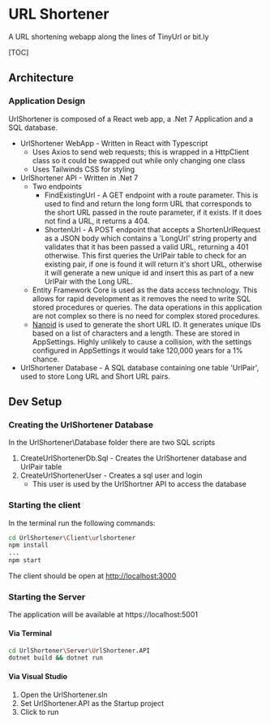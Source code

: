 # URL Shortener

A URL shortening webapp along the lines of TinyUrl or bit.ly

[TOC]



## Architecture

### Application Design

UrlShortener is composed of a React web app, a .Net 7 Application and a SQL database.

- UrlShortener WebApp - Written in React with Typescript
  - Uses Axios to send web requests; this is wrapped in a HttpClient class so it could be swapped out while only changing one class
  - Uses Tailwinds CSS for styling
- UrlShortener API - Written in .Net 7 
  - Two endpoints 
    - FindExistingUrl - A GET endpoint with a route parameter. This is used to find and return the long form URL that corresponds to the short URL passed in the route parameter, if it exists. If it does not find a URL, it returns a 404.
    - ShortenUrl - A POST endpoint that accepts a ShortenUrlRequest as a JSON body which contains a 'LongUrl' string property and validates that it has been passed a valid URL, returning a 401 otherwise. This first queries the UrlPair table to check for an existing pair, if one is found it will return it's short URL, otherwise it will generate a new unique id and insert this as part of a new UrlPair with the Long URL.
  - Entity Framework Core is used as the data access technology. This allows for rapid development as it removes the need to write SQL stored procedures or queries. The data operations in this application are not complex so there is no need for complex stored procedures.
  - [Nanoid](https://zelark.github.io/nano-id-cc/) is used to generate the short URL ID. It generates unique IDs based on a list of characters and a length. These are stored in AppSettings. Highly unlikely to cause a collision, with the settings configured in AppSettings it would take 120,000 years for a 1% chance.
- UrlShortener Database - A SQL database containing one table 'UrlPair', used to store Long URL and Short URL pairs.



## Dev Setup

### Creating the UrlShortener Database

In the UrlShortener\Database folder there are two SQL scripts

1. CreateUrlShortenerDb.Sql - Creates the UrlShortener database and UrlPair table
2. CreateUrlShortenerUser - Creates a sql user and login
   - This user is used by the UrlShortner API to access the database

### Starting the client

In the terminal run the following commands:

``` bash
cd UrlShortener\Client\urlshortener
npm install
...
npm start
```

The client should be open at  [http://localhost:3000](http://localhost:3000)

### Starting the Server

The application will be available at https://localhost:5001

#### Via Terminal

```bash
cd UrlShortener\Server\UrlShortener.API
dotnet build && dotnet run
```

#### Via Visual Studio

1. Open the UrlShortener.sln
2. Set UrlShortener.API as the Startup project
3. Click to run

